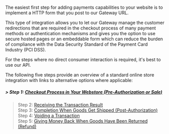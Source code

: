 

The easiest first step for adding payments capabilities to your website is to implement a HTTP form that you post to our Gateway URL.

This type of integration allows you to let our Gateway manage the customer redirections that are required in the checkout process of many payment methods or authentication mechanisms and gives you the option to use&nbsp; secure hosted pages or an embeddable form which can reduce the burden of compliance with the Data Security Standard of the Payment Card Industry (PCI DSS).

For the steps where no direct consumer interaction is required, it's best to use our API.

The following five steps provide an overview of a standard online store integration with links to alternative options where applicable:

##### > Step 1: [Checkout Process in Your Webstore (Pre-Authorization or Sale)][1]  
> Step 2: [Receiving the Transaction Result][2]  
> Step 3: [Completion When Goods Get Shipped (Post-Authorization)][3]  
> Step 4: [Voiding a Transaction][4]  
> Step 5: [Giving Money Back When Goods Have Been Returned (Refund)][5]

 [1]: http://test-ndpfdc.pantheonsite.io/org/gateway/node/331
 [2]: http://test-ndpfdc.pantheonsite.io/org/gateway/node/315
 [3]: http://test-ndpfdc.pantheonsite.io/org/gateway/node/318
 [4]: http://test-ndpfdc.pantheonsite.io/org/gateway/node/319
 [5]: http://test-ndpfdc.pantheonsite.io/org/gateway/node/223
